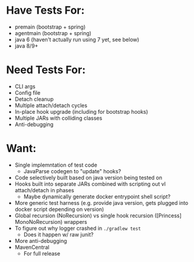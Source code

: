# Have Tests For:

* premain (bootstrap + spring)
* agentmain (bootstrap + spring)
* java 6 (haven't actually run using 7 yet, see below)
* java 8/9+

# Need Tests For:

* CLI args
* Config file
* Detach cleanup
* Multiple attach/detach cycles
* In-place hook upgrade (including for bootstrap hooks)
* Multiple JARs with colliding classes
* Anti-debugging

# Want:

* Single implemntation of test code
    * JavaParse codegen to "update" hooks?
* Code selectively built based on java version being tested on
* Hooks built into separate JARs combined with scripting out vl attach/detach in phases
    * Maybe dynamically generate docker entrypoint shell script?
* More generic test harness (e.g. provide java version, gets plugged into docker script depending on version)
* Global recursion (NoRecursion) vs single hook recursion ([Princess] MonoNoRecursion) wrappers
* To figure out why logger crashed in `./gradlew test`
    * Does it happen w/ raw junit?
* More anti-debugging
* MavenCentral
    * For full release
